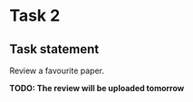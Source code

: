 # Task 2

## Task statement

Review a favourite paper.

**TODO: The review will be uploaded tomorrow**
